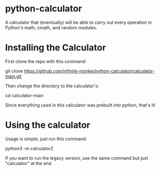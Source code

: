 # python-calculator
A calculator that (eventually) will be able to carry out every operation in Python's math, cmath, and random modules.

# Installing the Calculator
First clone the repo with this command:

git clone https://github.com/infinite-monke/python-calculator/calculator-main.git

Then change the directory to the calculator's:

cd calculator-main

Since everything used in this calculator was prebuilt into python, that's it!

# Using the calculator

Usage is simple; just run this command:

python3 -m calculator2

If you want to run the legacy version, use the same command but just "calculator" at the end.
